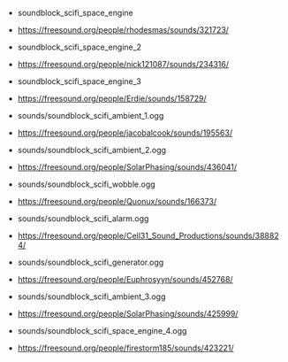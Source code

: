 

* soundblock_scifi_space_engine
* https://freesound.org/people/rhodesmas/sounds/321723/

* soundblock_scifi_space_engine_2
* https://freesound.org/people/nick121087/sounds/234316/

* soundblock_scifi_space_engine_3
* https://freesound.org/people/Erdie/sounds/158729/

* sounds/soundblock_scifi_ambient_1.ogg
* https://freesound.org/people/jacobalcook/sounds/195563/

* sounds/soundblock_scifi_ambient_2.ogg
* https://freesound.org/people/SolarPhasing/sounds/436041/

* sounds/soundblock_scifi_wobble.ogg
* https://freesound.org/people/Quonux/sounds/166373/

* sounds/soundblock_scifi_alarm.ogg
* https://freesound.org/people/Cell31_Sound_Productions/sounds/388824/

* sounds/soundblock_scifi_generator.ogg
* https://freesound.org/people/Euphrosyyn/sounds/452768/

* sounds/soundblock_scifi_ambient_3.ogg
* https://freesound.org/people/SolarPhasing/sounds/425999/

* sounds/soundblock_scifi_space_engine_4.ogg
* https://freesound.org/people/firestorm185/sounds/423221/
